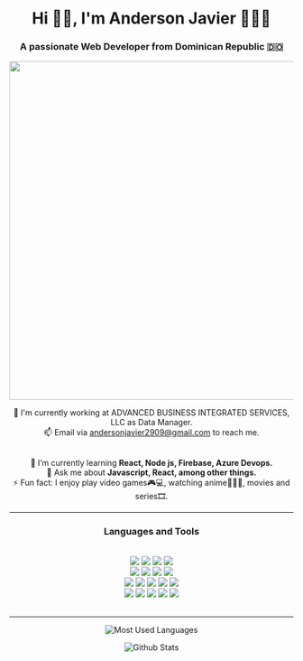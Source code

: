 <h1 align="center">Hi 👋🏽, I'm Anderson Javier 👨🏽‍💻</h1>
<h3 align="center">A passionate Web Developer from Dominican Republic 🇩🇴</h3>

<div align="center">
  
  <img src="https://www.tuni.fi/sites/default/files/styles/base_landscape_lg/public/media/image/JOP_Smart_fullstack_1440_koulutuskortti_0.png?itok=6VtcQKzF" width="600px"/>
  
  🎎 I'm currently working at ADVANCED BUSINESS INTEGRATED SERVICES, LLC as Data Manager.<br>
  📫 Email via <a href="mailto:andersonjavier2909@gmail.com">andersonjavier2909@gmail.com</a> to reach me. <br><br>
  
  🌱 I’m currently learning <b> React, Node js, Firebase, Azure Devops.</b> <br>
  💬 Ask me about <b> Javascript, React, among other things. </b> <br>
  ⚡ Fun fact: I enjoy play video games🎮💻, watching anime🦊🍜🍥, movies and series🎞.
</div>

<hr/>

<h3 align="center">Languages and Tools</h3> <br>

<div align="center">
  <img src = "https://img.shields.io/badge/javascript-%23323330.svg?style=for-the-badge&logo=javascript&logoColor=%23F7DF1E">
  <img src = "https://img.shields.io/badge/html5-%23E34F26.svg?style=for-the-badge&logo=html5&logoColor=white">
  <img src = "https://img.shields.io/badge/css3-%231572B6.svg?style=for-the-badge&logo=css3&logoColor=white">
  <img src="https://img.shields.io/badge/c%23-5C2D91.svg?style=for-the-badge&logo=c-sharp&logoColor=white">
</div>

<div align="center">
  <img src = "https://img.shields.io/badge/SASS-hotpink.svg?style=for-the-badge&logo=SASS&logoColor=white">
  <img src="https://img.shields.io/badge/bootstrap-%23563D7C.svg?style=for-the-badge&logo=bootstrap&logoColor=white">
  <img src = "https://img.shields.io/badge/jquery-%23323330.svg?style=for-the-badge&logo=jquery&logoColor=blue">
  <img src = "https://img.shields.io/badge/react-%2320232a.svg?style=for-the-badge&logo=react&logoColor=%2361DAFB">
  
</div>

<div align="center">
  <img src="https://img.shields.io/badge/node.js-6DA55F?style=for-the-badge&logo=node.js&logoColor=white">
   <img src="https://img.shields.io/badge/express.js-%23404d59.svg?style=for-the-badge&logo=express&logoColor=%2361DAFB">
  <img src="https://img.shields.io/badge/firebase-%23039BE5.svg?style=for-the-badge&logo=firebase">
  <img src="https://img.shields.io/badge/Microsoft%20SQL%20Sever-CC2927?style=for-the-badge&logo=microsoft%20sql%20server&logoColor=white">
  <img src="https://img.shields.io/badge/mysql-%2300f.svg?style=for-the-badge&logo=mysql&logoColor=white">
</div>

<div align="center">
  <img src="https://img.shields.io/badge/Visual%20Studio%20Code-0078d7.svg?style=for-the-badge&logo=visual-studio-code&logoColor=white">
  <img src="https://img.shields.io/badge/Visual%20Studio-5C2D91.svg?style=for-the-badge&logo=visual-studio&logoColor=white">
  <img src="https://img.shields.io/badge/git-%23F05033.svg?style=for-the-badge&logo=git&logoColor=white">
  <img src="https://img.shields.io/badge/github-%23121011.svg?style=for-the-badge&logo=github&logoColor=white">
  <img src="https://img.shields.io/badge/PayPal-00457C?style=for-the-badge&logo=paypal&logoColor=white">
</div>

<br>
<hr/>



<div align="center">
  <p>
    <img src="https://github-readme-stats.vercel.app/api/top-langs/?username=javierpro29&theme=tokyonight&layout=compact" alt="Most Used Languages" />
  </p>
  

  <p>
    <img src="https://github-readme-stats.vercel.app/api?username=javierpro29&show_icons=true&theme=tokyonight" alt="Github Stats" />
  </p>
</div>


